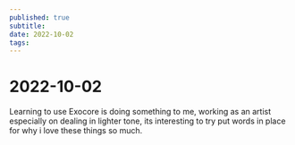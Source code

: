 ```yaml
---
published: true
subtitle: 
date: 2022-10-02
tags: 
---
```


# 2022-10-02
Learning to use Exocore is doing something to me, working as an artist especially on dealing in lighter tone, its interesting to try put words in place for why i love these things so much.